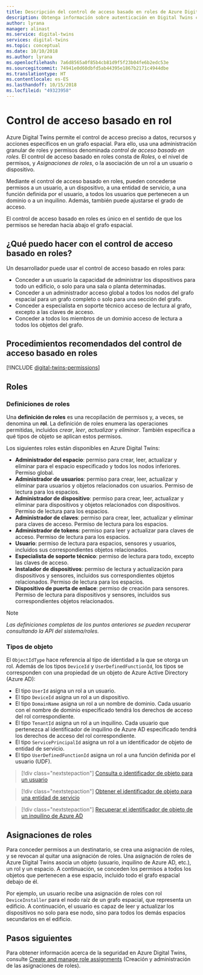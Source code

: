 ```yaml
---
title: Descripción del control de acceso basado en roles de Azure Digital Twins | Microsoft Docs
description: Obtenga información sobre autenticación en Digital Twins con el control de acceso basado en roles.
author: lyrana
manager: alinast
ms.service: digital-twins
services: digital-twins
ms.topic: conceptual
ms.date: 10/10/2018
ms.author: lyrana
ms.openlocfilehash: 7a6d8565a0f85b4cb81d9f5f23b04fe6b2edc53e
ms.sourcegitcommit: 74941e0d60dbfd5ab44395e1867b2171c4944dbe
ms.translationtype: HT
ms.contentlocale: es-ES
ms.lasthandoff: 10/15/2018
ms.locfileid: "49323958"
---
```

# <a name="role-based-access-control"></a>Control de acceso basado en rol

Azure Digital Twins permite el control de acceso preciso a datos, recursos y acciones específicos en un grafo espacial. Para ello, usa una administración granular de roles y permisos denominada _control de acceso basado en roles_. El control de acceso basado en roles consta de _Roles_, o el nivel de permisos, y _Asignaciones de roles_, o la asociación de un rol a un usuario o dispositivo.

Mediante el control de acceso basado en roles, pueden concederse permisos a un usuario, a un dispositivo, a una entidad de servicio, a una función definida por el usuario, a todos los usuarios que pertenecen a un dominio o a un inquilino. Además, también puede ajustarse el grado de acceso.

El control de acceso basado en roles es único en el sentido de que los permisos se heredan hacia abajo el grafo espacial.

## <a name="what-can-i-do-with-role-based-access-control"></a>¿Qué puedo hacer con el control de acceso basado en roles?

Un desarrollador puede usar el control de acceso basado en roles para:

* Conceder a un usuario la capacidad de administrar los dispositivos para todo un edificio, o solo para una sala o planta determinadas.
* Conceder a un administrador acceso global a todos los nodos del grafo espacial para un grafo completo o solo para una sección del grafo.
* Conceder a especialista en soporte técnico acceso de lectura al grafo, excepto a las claves de acceso.
* Conceder a todos los miembros de un dominio acceso de lectura a todos los objetos del grafo.

## <a name="role-based-access-control-best-practices"></a>Procedimientos recomendados del control de acceso basado en roles

[!INCLUDE [digital-twins-permissions](../../includes/digital-twins-rbac-best-practices.md)]

## <a name="roles"></a>Roles

### <a name="role-definitions"></a>Definiciones de roles

Una **definición de roles** es una recopilación de permisos y, a veces, se denomina un **rol**. La definición de roles enumera las operaciones permitidas, incluidos *crear*, *leer*, *actualizar* y *eliminar*. También especifica a qué tipos de objeto se aplican estos permisos.

Los siguientes roles están disponibles en Azure Digital Twins:

* **Administrador del espacio**: permiso para crear, leer, actualizar y eliminar para el espacio especificado y todos los nodos inferiores. Permiso global.
* **Administrador de usuarios**: permiso para crear, leer, actualizar y eliminar para usuarios y objetos relacionados con usuarios. Permiso de lectura para los espacios.
* **Administrador de dispositivo**: permiso para crear, leer, actualizar y eliminar para dispositivos y objetos relacionados con dispositivos. Permiso de lectura para los espacios.
* **Administrador de claves**: permiso para crear, leer, actualizar y eliminar para claves de acceso. Permiso de lectura para los espacios.
* **Administrador de tokens**: permiso para leer y actualizar para claves de acceso. Permiso de lectura para los espacios.
* **Usuario**: permiso de lectura para espacios, sensores y usuarios, incluidos sus correspondientes objetos relacionados.
* **Especialista de soporte técnico**: permiso de lectura para todo, excepto las claves de acceso.
* **Instalador de dispositivos**: permiso de lectura y actualización para dispositivos y sensores, incluidos sus correspondientes objetos relacionados. Permiso de lectura para los espacios.
* **Dispositivo de puerta de enlace**: permiso de creación para sensores. Permiso de lectura para dispositivos y sensores, incluidos sus correspondientes objetos relacionados.

>[!NOTE]
> *Las definiciones completas de los puntos anteriores se pueden recuperar consultando la API del sistema/roles.*

### <a name="object-types"></a>Tipos de objeto

El `ObjectIdType` hace referencia al tipo de identidad a la que se otorga un rol. Además de los tipos `DeviceId` y `UserDefinedFunctionId`, los tipos se corresponden con una propiedad de un objeto de Azure Active Directory (Azure AD):
  
* El tipo `UserId` asigna un rol a un usuario.
* El tipo `DeviceId` asigna un rol a un dispositivo.
* El tipo `DomainName` asigna un rol a un nombre de dominio. Cada usuario con el nombre de dominio especificado tendrá los derechos de acceso del rol correspondiente.
* El tipo `TenantId` asigna un rol a un inquilino. Cada usuario que pertenezca al identificador de inquilino de Azure AD especificado tendrá los derechos de acceso del rol correspondiente.
* El tipo `ServicePrincipalId` asigna un rol a un identificador de objeto de entidad de servicio.
* El tipo `UserDefinedFunctionId` asigna un rol a una función definida por el usuario (UDF).

> [!div class="nextstepaction"]
> [Consulta o identificador de objeto para un usuario](https://docs.microsoft.com/powershell/module/azuread/get-azureaduser?view=azureadps-2.0)

> [!div class="nextstepaction"]
> [Obtener el identificador de objeto para una entidad de servicio](https://docs.microsoft.com/powershell/module/azurerm.resources/get-azurermadserviceprincipal?view=azurermps-6.8.1)

> [!div class="nextstepaction"]
> [Recuperar el identificador de objeto de un inquilino de Azure AD](https://docs.microsoft.com/azure/active-directory/develop/quickstart-create-new-tenant)

## <a name="role-assignments"></a>Asignaciones de roles

Para conceder permisos a un destinatario, se crea una asignación de roles, y se revocan al quitar una asignación de roles. Una asignación de roles de Azure Digital Twins asocia un objeto (usuario, inquilino de Azure AD, etc.), un rol y un espacio. A continuación, se conceden los permisos a todos los objetos que pertenecen a ese espacio, incluido todo el grafo espacial debajo de él.

Por ejemplo, un usuario recibe una asignación de roles con rol `DeviceInstaller` para el nodo raíz de un grafo espacial, que representa un edificio. A continuación, el usuario es capaz de leer y actualizar los dispositivos no solo para ese nodo, sino para todos los demás espacios secundarios en el edificio.

## <a name="next-steps"></a>Pasos siguientes

Para obtener información acerca de la seguridad en Azure Digital Twins, consulte [Create and manage role assignments](./security-create-manage-role-assignments.md) (Creación y administración de las asignaciones de roles).
